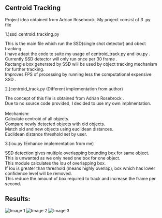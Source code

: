 ## **Centroid Tracking**
Project idea obtained from Adrian Rosebrock.
My project consist of 3 .py file

1.)ssd_centroid_tracking.py

This is the main file which run the SSD(single shot detector) and obect tracking             .<br />
I have adapt the code to suite my usage of centroid_track.py and iou.py                      .<br />
Currently SSD detector will only run once per 30 frame                                       .<br />
Rectangle box generated by SSD will be used by object tracking mechanism for further tracking.<br />
Improves FPS of processing by running less the computational expensive SSD                   .<br />

2.)centroid_track.py (Different implementation from author)

The concept of this file is obtained from Adrian Rosebrock           .<br />
Due to no source code provided, I decided to use my own implmentation.<br />
<br />
  Mechanism:                                          <br />
  Calculate centroid of all objects.                  <br />
  Compare newly detected objects with old objects.    <br />
  Match old and new objects using euclidean distances.<br />
  Euclidean distance threshold set by user.           <br />

3.)iou.py (Enhance implementation from me)

SSD detection gives multiple overlapping bounding box for same object.                                         <br />
This is unwanted as we only need one box for one object.                                                       <br />
This module calculates the Iou of overlapping box.                                                             <br />
If Iou is greater than threshold (means highly overlap), box which has lower confidence level will be removed. <br />
This reduce the amount of box required to track and increase the frame per second.                             <br />






## **Results:**

![Image 1](https://user-images.githubusercontent.com/42071698/99190934-7c644d00-27a4-11eb-810c-6375af71ecef.JPG)
![Image 2](https://user-images.githubusercontent.com/42071698/99190952-91d97700-27a4-11eb-94ac-0a14892c2a82.JPG)
![Image 3](https://user-images.githubusercontent.com/42071698/99190958-956cfe00-27a4-11eb-916a-5e93a14e4494.JPG)
